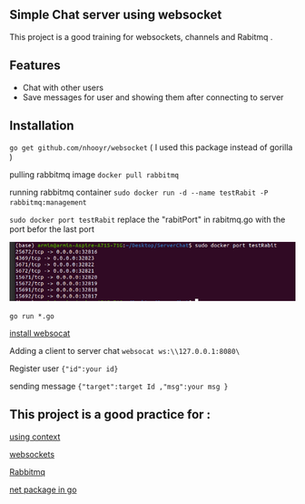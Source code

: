 ## Simple Chat server using websocket

This project is a good training for websockets, channels and Rabitmq .

## Features 

* Chat with other users 
* Save messages for user and showing them after connecting to server 

## Installation
`go get github.com/nhooyr/websocket` ( I used this package instead of gorilla )

pulling rabbitmq image `docker pull rabbitmq`

running rabbitmq container `sudo docker run -d --name testRabit -P rabbitmq:management`

`sudo docker port testRabit` replace the "rabitPort" in rabitmq.go with the port befor the last port 

![Output](port.png)

`go run *.go`

[install websocat](https://github.com/vi/websocat) 

Adding a client to server chat `websocat ws:\\127.0.0.1:8080\`

Register user `{"id":your id}`

sending message `{"target":target Id ,"msg":your msg }`

## This project is a good practice for : 

[using context](https://blog.golang.org/context)

[websockets](https://github.com/nhooyr/websocket)

[Rabbitmq](https://www.rabbitmq.com/)

[net package in go](https://golang.org/pkg/net/)









